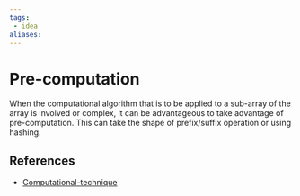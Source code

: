 ```yaml
---
tags:
 - idea
aliases:
---
```


# Pre-computation

When the computational algorithm that is to be applied to a sub-array of the array is involved or complex, it can be advantageous to take advantage of pre-computation. This can take the shape of prefix/suffix operation or using hashing.

## References

- [Computational-technique](Computational-technique.md)
